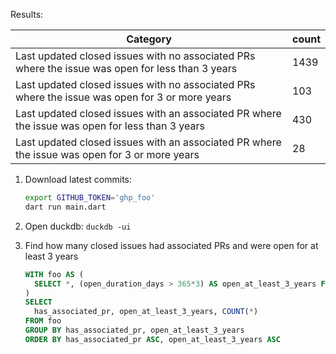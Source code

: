 Results:

Category | count
-- | --
Last updated closed issues with no associated PRs where the issue was open for less than 3 years | 1439
Last updated closed issues with no associated PRs where the issue was open for 3 or more years | 103
Last updated closed issues with an associated PR where the issue was open for less than 3 years | 430
Last updated closed issues with an associated PR where the issue was open for 3 or more years | 28

1. Download latest commits:

   ```bash
   export GITHUB_TOKEN='ghp_foo'
   dart run main.dart
   ```

2. Open duckdb: `duckdb -ui`

3. Find how many closed issues had associated PRs and were open for at least 3 years

   ```sql
   WITH foo AS (
     SELECT *, (open_duration_days > 365*3) AS open_at_least_3_years FROM "/Users/loicsharma/Code/flutter_bankruptcy/issues.csv"
   )
   SELECT
     has_associated_pr, open_at_least_3_years, COUNT(*)
   FROM foo
   GROUP BY has_associated_pr, open_at_least_3_years
   ORDER BY has_associated_pr ASC, open_at_least_3_years ASC
   ```

